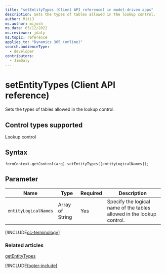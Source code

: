 ```yaml
---
title: "setEntityTypes (Client API reference) in model-driven apps"
description: Sets the types of tables allowed in the lookup control.
author: MitiJ
ms.author: mijosh
ms.date: 03/12/2022
ms.reviewer: jdaly
ms.topic: reference
applies_to: "Dynamics 365 (online)"
search.audienceType: 
  - developer
contributors:
  - JimDaly
---
```

# setEntityTypes (Client API reference)

Sets the types of tables allowed in the lookup control.

## Control types supported

Lookup control

## Syntax

`formContext.getControl(arg).setEntityTypes([entityLogicalNames]);`

## Parameter

|Name|Type|Required|Description|
|----|----|----|----|
|`entityLogicalNames`|Array of String|Yes|Specify the logical name of the tables allowed in the lookup control.|

[!INCLUDE[cc-terminology](../../../../data-platform/includes/cc-terminology.md)]

### Related articles

[getEntityTypes](getEntityTypes.md)

 [!INCLUDE[footer-include](../../../../../includes/footer-banner.md)]

